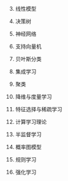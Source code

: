 3. 线性模型
4. 决策树
5. 神经网络
6. 支持向量机
7. 贝叶斯分类
8. 集成学习
9. 聚类

10. 降维与度量学习
11. 特征选择与稀疏学习
12. 计算学习理论
13. 半监督学习
14. 概率图模型
15. 规则学习
16. 强化学习
